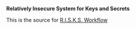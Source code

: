 **Relatively Insecure System for Keys and Secrets**

This is the source for [R.I.S.K.S. Workflow](https://19hundreds.github.io/risks-workflow/)
